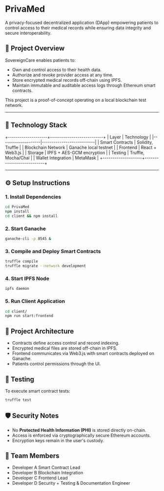 # PrivaMed
A privacy-focused decentralized application (DApp) empowering patients to control access to their medical records while ensuring data integrity and secure interoperability.

## 🚀 Project Overview
SovereignCare enables patients to:
* Own and control access to their health data.
* Authorize and revoke provider access at any time.
* Store encrypted medical records off-chain using IPFS.
* Maintain immutable and auditable access logs through Ethereum smart contracts.

This project is a proof-of-concept operating on a local blockchain test network.

---

## 🧱 Technology Stack
+--------------------+---------------------------+
|       Layer        |         Technology        |
|--------------------|---------------------------|
| Smart Contracts    | Solidity, Truffle         |
| Blockchain Network | Ganache local testnet     |
| Frontend           | React + Web3.js           |
| Storage            | IPFS + AES-GCM encryption |
| Testing            | Truffle, Mocha/Chai       |
| Wallet Integration | MetaMask                  |
+--------------------+---------------------------+

---

## ⚙️ Setup Instructions

### 1. Install Dependencies
```bash
cd PrivaMed
npm install
cd client && npm install
```
### 2. Start Ganache
```bash
ganache-cli -p 8545 &
```
### 3. Compile and Deploy Smart Contracts
```bash
truffle compile
truffle migrate --network development
```
### 4. Start IPFS Node
```bash
ipfs daemon
```
### 5. Run Client Application
```bash
cd client/
npm run start:frontend
```

## 📂 Project Architecture
- Contracts define access control and record indexing.
- Encrypted medical files are stored off-chain in IPFS.
- Frontend communicates via Web3.js with smart contracts deployed on Ganache.
- Patients control permissions through the UI.

## 🧪 Testing
To execute smart contract tests:
```bash
truffle test
```
## 🛡️ Security Notes
- No **Protected Health Information (PHI)** is stored directly on-chain.
- Access is enforced via cryptographically secure Ethereum accounts.
- Encryption keys remain in the user's custody.

## 👥 Team Members
- Developer A Smart Contract Lead
- Developer B Blockchain Integration 
- Developer C Frontend Lead
- Developer D Security + Testing & Documentation Engineer

## 

